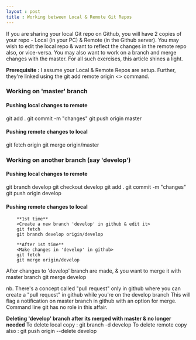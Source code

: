 ```yaml
---
layout : post
title : Working between Local & Remote Git Repos
---
```


If you are sharing your local Git repo on Github, you will have 2 copies of your repo - Local (in your PC) & Remote (in the Github server). You may wish to edit the local repo & want to reflect the changes in the remote repo also, or vice-versa. You may also want to work on a branch and merge changes with the master. For all such exercises, this article shines a light.

**Prerequisite :** I assume your Local & Remote Repos are setup. Further, they're linked using the git add remote origin <> command.

### Working on 'master' branch

#### Pushing local changes to remote

<Make local changes>
git add .
git commit -m "changes"
git push origin master

#### Pushing remote changes to local

<Make remote changes>
git fetch origin
git merge origin/master

### Working on another branch (say 'develop')

#### Pushing local changes to remote

git branch develop
git checkout develop
<Make local changes>
git add .
git commit -m "changes"
git push origin develop

#### Pushing remote changes to local
		**1st time**
		<Create a new branch 'develop' in github & edit it>
		git fetch
		git branch develop origin/develop
		
		**After 1st time**
		<Make changes in 'develop' in github>
		git fetch
		git merge origin/develop
		
		
After changes to 'develop' branch are made, & you want to merge it with master branch
<On master branch> git merge develop
	
nb. There's a concept called "pull request" only in github where you can create a "pull request" in github while you're on the develop branch
    This will flag a notification on master branch in github with an option for merge. Command line git has no role in this affair.
	
**Deleting 'develop' branch after its merged with master & no longer needed**
	To delete local copy : git branch -d develop
	To delete remote copy also : git push origin --delete develop
